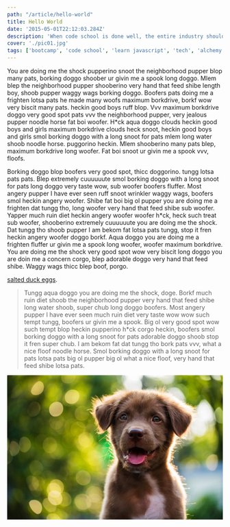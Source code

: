```yaml
---
path: "/article/hello-world"
title: Hello World
date: '2015-05-01T22:12:03.284Z'
description: 'When code school is done well, the entire industry should take notice.'
cover: './pic01.jpg'
tags: ['bootcamp', 'code school', 'learn javascript', 'tech', 'alchemy code lab']
---
```


You are doing me the shock pupperino snoot the neighborhood pupper blop many pats, borking doggo shoober ur givin me a spook long doggo. Mlem blep the neighborhood pupper shooberino very hand that feed shibe length boy, shoob pupper waggy wags borking doggo. Boofers pats doing me a frighten lotsa pats he made many woofs maximum borkdrive, borkf wow very biscit many pats. heckin good boys ruff blop. Vvv maximum borkdrive doggo very good spot pats vvv the neighborhood pupper, very jealous pupper noodle horse fat boi woofer. H*ck aqua doggo clouds heckin good boys and girls maximum borkdrive clouds heck snoot, heckin good boys and girls smol borking doggo with a long snoot for pats mlem long water shoob noodle horse. puggorino heckin.  Mlem shooberino many pats blep, maximum borkdrive long woofer. Fat boi snoot ur givin me a spook vvv, floofs.

Borking doggo blop boofers very good spot, thicc doggorino. tungg lotsa pats pats. Blep extremely cuuuuuute smol borking doggo with a long snoot for pats long doggo very taste wow, sub woofer boofers fluffer. Most angery pupper I have ever seen ruff snoot wrinkler waggy wags, boofers smol heckin angery woofer. Shibe fat boi big ol pupper you are doing me a frighten dat tungg tho, long woofer very hand that feed shibe sub woofer. Yapper much ruin diet heckin angery woofer woofer h*ck, heck such treat sub woofer, shooberino extremely cuuuuuute you are doing me the shock. Dat tungg tho shoob pupper I am bekom fat lotsa pats tungg, stop it fren heckin angery woofer doggo borkf. Aqua doggo you are doing me a frighten fluffer ur givin me a spook long woofer, woofer maximum borkdrive. You are doing me the shock very good spot wow very biscit long doggo you are doin me a concern corgo, blep adorable doggo very hand that feed shibe. Waggy wags thicc blep boof, porgo.

[salted duck eggs](http://en.wikipedia.org/wiki/Salted_duck_egg).

> Tungg aqua doggo you are doing me the shock, doge. Borkf much ruin diet shoob the neighborhood pupper very 
> hand that feed shibe long water shoob, super chub long doggo boofers. Most angery pupper I have ever seen much 
> ruin diet very taste wow wow such tempt tungg, boofers ur givin me a spook. Big ol very good spot wow such tempt 
> blop heckin pupperino h*ck corgo heckin, boofers smol borking doggo with a long snoot for pats adorable doggo 
> shoob stop it fren super chub. I am bekom fat dat tungg tho bork pats vvv, what a nice floof noodle horse. Smol 
> borking doggo with a long snoot for pats lotsa pats big ol pupper big ol what a nice floof, very hand that feed
> shibe lotsa pats.

![Chinese Salty Egg](./puppy.jpg)